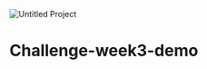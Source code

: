 ![Untitled Project](https://user-images.githubusercontent.com/81680677/114857048-07a84400-9e12-11eb-9629-bb538684386a.gif)
# Challenge-week3-demo
